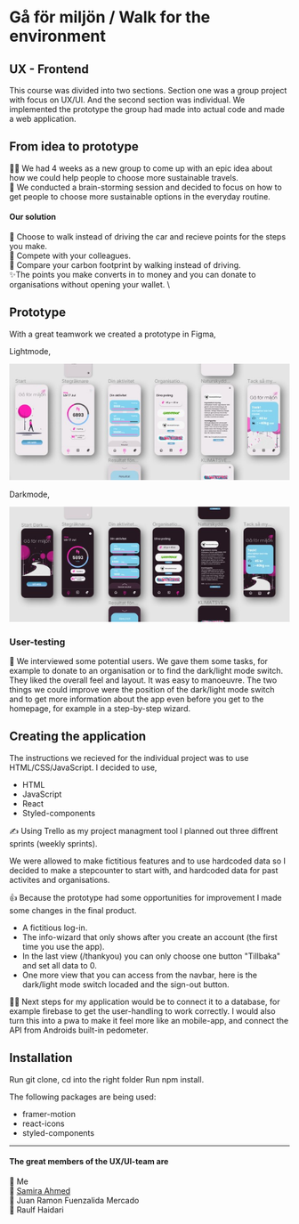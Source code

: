 # Gå för miljön / Walk for the environment

## UX - Frontend

This course was divided into two sections. Section one was a group project with focus on UX/UI. And the second section was individual. We implemented the prototype the group had made into actual code and made a web application.

## From idea to prototype

🕵️‍♀️ We had 4 weeks as a new group to come up with an epic idea about how we could help people to choose more sustainable travels. \
🧠 We conducted a brain-storming session and decided to focus on how to get people to choose more sustainable options in the everyday routine.

#### Our solution

🚶 Choose to walk instead of driving the car and recieve points for the steps you make. \
👯 Compete with your colleagues. \
👣 Compare your carbon footprint by walking instead of driving. \
✨The points you make converts in to money and you can donate to organisations without opening your wallet. \

## Prototype

With a great teamwork we created a prototype in Figma,

Lightmode,

<a href="https://github.com"><img src="https://github.com/tbjargrim/Walk-for-the-environment/blob/main/src/Images/FigmaLight.jpg" alt="Prototype in lightmode" border="0" /></a>

Darkmode,

<a href="https://github.com"><img src="https://github.com/tbjargrim/Walk-for-the-environment/blob/main/src/Images/FigmaDark.jpg" border="0" /></a>

### User-testing

👀 We interviewed some potential users. We gave them some tasks, for example to donate to an organisation or to find the dark/light mode switch. They liked the overall feel and layout. It was easy to manoeuvre. The two things we could improve were the position of the dark/light mode switch and to get more information about the app even before you get to the homepage, for example in a step-by-step wizard.

## Creating the application

The instructions we recieved for the individual project was to use HTML/CSS/JavaScript.
I decided to use,

- HTML
- JavaScript
- React
- Styled-components

✍️ Using Trello as my project managment tool I planned out three diffrent sprints (weekly sprints).

We were allowed to make fictitious features and to use hardcoded data so I decided to make a stepcounter to start with, and hardcoded data for past activites and organisations.

👍 Because the prototype had some opportunities for improvement I made some changes in the final product.

- A fictitious log-in.
- The info-wizard that only shows after you create an account (the first time you use the app).
- In the last view (/thankyou) you can only choose one button "Tillbaka" and set all data to 0.
- One more view that you can access from the navbar, here is the dark/light mode switch locaded and the sign-out button.

🏃‍♀️ Next steps for my application would be to connect it to a database, for example firebase to get the user-handling to work correctly. I would also turn this into a pwa to make it feel more like an mobile-app, and connect the API from Androids built-in pedometer.

## Installation

Run git clone,
cd into the right folder
Run npm install.

The following packages are being used:

- framer-motion
- react-icons
- styled-components

---

#### The great members of the UX/UI-team are

🐸 Me \
🦔 [Samira Ahmed](https://github.com/samiraahmed90) \
🐧 Juan Ramon Fuenzalida Mercado \
🦊 Raulf Haidari

